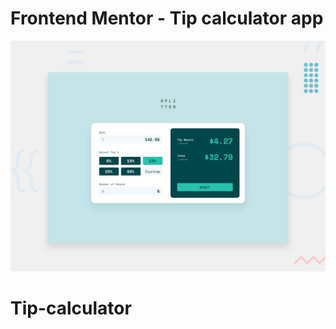 # Frontend Mentor - Tip calculator app

![Design preview for the Tip calculator app coding challenge](./desktop-preview.jpg)


# Tip-calculator
